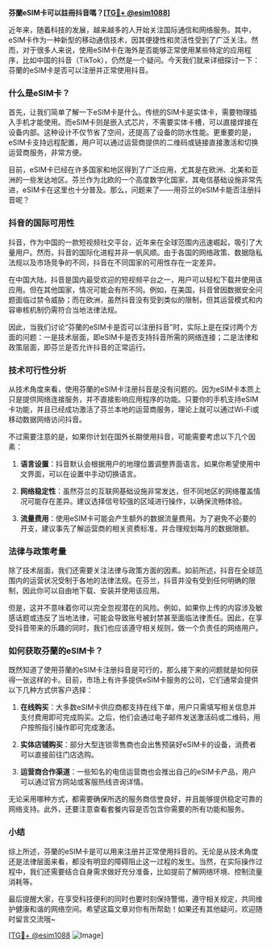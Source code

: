 **芬蘭eSIM卡可以註冊抖音嗎？[[TG💪+ @esim1088](https://t.me/s/esim1088)]**

近年来，随着科技的发展，越来越多的人开始关注国际通信和网络服务。其中，eSIM卡作为一种新型的移动通信技术，因其便捷性和灵活性受到了广泛关注。然而，对于很多人来说，使用eSIM卡在海外是否能够正常使用某些特定的应用程序，比如中国的抖音（TikTok），仍然是一个疑问。今天我们就来详细探讨一下：芬蘭的eSIM卡是否可以注册并正常使用抖音。

### 什么是eSIM卡？

首先，让我们简单了解一下eSIM卡是什么。传统的SIM卡是实体卡，需要物理插入手机才能使用。而eSIM卡则是嵌入式芯片，不需要实体卡槽，可以直接焊接在设备内部。这种设计不仅节省了空间，还提高了设备的防水性能。更重要的是，eSIM卡支持远程配置，用户可以通过运营商提供的二维码或链接直接激活和切换运营商服务，非常方便。

目前，eSIM卡已经在许多国家和地区得到了广泛应用，尤其是在欧洲、北美和亚洲的一些发达地区。芬兰作为北欧的一个高度数字化国家，其电信基础设施非常先进，eSIM卡在这里也十分普及。那么，问题来了——用芬兰的eSIM卡能否注册抖音呢？

### 抖音的国际可用性

抖音，作为中国的一款短视频社交平台，近年来在全球范围内迅速崛起，吸引了大量用户。然而，抖音的国际化进程并非一帆风顺。由于各国的网络政策、数据隐私法规以及市场竞争的不同，抖音在不同国家的可用性存在一定差异。

在中国大陆，抖音是国内最受欢迎的短视频平台之一，用户可以轻松下载并使用该应用。但在其他国家，情况可能会有所不同。例如，在美国，抖音曾因数据安全问题面临过禁令威胁；而在欧洲，虽然抖音没有受到类似的限制，但其运营模式和内容审核机制仍需符合当地法律法规。

因此，当我们讨论“芬蘭的eSIM卡是否可以注册抖音”时，实际上是在探讨两个方面的问题：一是技术层面，即eSIM卡是否支持抖音所需的网络连接；二是法律和政策层面，即芬兰是否允许抖音的正常运行。

### 技术可行性分析

从技术角度来看，使用芬蘭的eSIM卡注册抖音是没有问题的。因为eSIM卡本质上只是提供网络连接服务，并不直接影响应用程序的功能。只要你的手机支持eSIM卡功能，并且已经成功激活了芬兰本地的运营商服务，理论上就可以通过Wi-Fi或移动数据网络访问抖音。

不过需要注意的是，如果你计划在国外长期使用抖音，可能需要考虑以下几个因素：

1. **语言设置**：抖音默认会根据用户的地理位置调整界面语言。如果你希望使用中文界面，可以在设置中手动切换语言。
   
2. **网络稳定性**：虽然芬兰的互联网基础设施非常发达，但不同地区的网络覆盖情况可能存在差异。建议选择信号较强的区域进行操作，以确保流畅体验。

3. **流量费用**：使用eSIM卡可能会产生额外的数据流量费用。为了避免不必要的开支，建议事先了解运营商的相关资费标准，并合理规划每月的数据限额。

### 法律与政策考量

除了技术层面，我们还需要关注法律与政策方面的因素。如前所述，抖音在全球范围内的运营状况受制于各地的法律法规。在芬兰，抖音并没有受到任何明确的限制，因此你可以自由地下载、安装并使用该应用。

但是，这并不意味着你可以完全忽视潜在的风险。例如，如果你上传的内容涉及敏感话题或违反了当地法律，可能会导致账号被封禁甚至面临法律责任。因此，在享受抖音带来的乐趣的同时，我们也应该遵守相关规则，做一个负责任的网络用户。

### 如何获取芬蘭的eSIM卡？

既然知道了使用芬蘭的eSIM卡注册抖音是可行的，那么接下来的问题就是如何获得一张这样的卡。目前，市场上有许多提供eSIM卡服务的公司，它们通常会提供以下几种方式供客户选择：

1. **在线购买**：大多数eSIM卡供应商都支持在线下单，用户只需填写相关信息并支付费用即可完成购买。之后，他们会通过电子邮件发送激活码或二维码，用户按照指引操作即可完成激活。

2. **实体店铺购买**：部分大型连锁零售商也会出售预装好eSIM卡的设备，消费者可以直接前往门店选购。

3. **运营商合作渠道**：一些知名的电信运营商也会推出自己的eSIM卡产品，用户可以通过官方网站或客服热线咨询详情。

无论采用哪种方式，都需要确保所选的服务商信誉良好，并且能够提供稳定可靠的网络支持。此外，还要注意查看套餐内容是否包含你需要的所有功能和服务。

### 小结

综上所述，芬蘭的eSIM卡是可以用来注册并正常使用抖音的。无论是从技术角度还是法律层面来看，都没有明显的障碍阻止这一过程的发生。当然，在实际操作过程中，我们还需要结合自身需求做好充分准备，比如提前了解网络环境、控制流量消耗等。

最后提醒大家，在享受科技便利的同时也要时刻保持警惕，遵守相关规定，共同维护健康和谐的网络空间。希望这篇文章对你有所帮助！如果还有其他疑问，欢迎随时留言交流哦~

[[TG💪+ @esim1088](https://t.me/s/esim1088) ![Image](https://i.postimg.cc/4NQfJmqS/Snipaste-2025-05-13-00-14-12.png)]